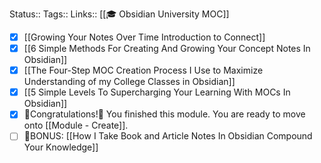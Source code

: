 Status::
Tags:: 
Links:: [[🎓 Obsidian University MOC]]

- [x] [[Growing Your Notes Over Time Introduction to Connect]] 
- [x] [[6 Simple Methods For Creating And Growing Your Concept Notes In Obsidian]]
- [x] [[The Four-Step MOC Creation Process I Use to Maximize Understanding of my College Classes in Obsidian]]
- [x] [[5 Simple Levels To Supercharging Your Learning With MOCs In Obsidian]] 
- [x] 🎊Congratulations!🎊 You finished this module. You are ready to move onto [[Module - Create]].
- [ ] 🎁BONUS: [[How I Take Book and Article Notes In Obsidian Compound Your Knowledge]]